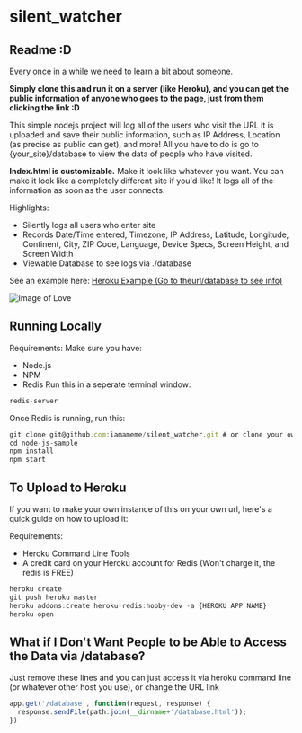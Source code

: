 silent_watcher
==============

Readme :D
--------------
Every once in a while we need to learn a bit about someone. 

**Simply clone this and run it on a server (like Heroku), and you can get the public information of anyone who goes to the page, just from them clicking the link :D**

This simple nodejs project will log all of the users who visit the URL it is uploaded and save their public information, such as IP Address, Location (as precise as public can get), and more! All you have to do is go to {your_site}/database to view the data of people who have visited. 

**Index.html is customizable.** Make it look like whatever you want. You can make it look like a completely different site if you'd like! It logs all of the information as soon as the user connects. 


Highlights:
+	Silently logs all users who enter site
+	Records Date/Time entered, Timezone, IP Address, Latitude, Longitude, Continent, City, ZIP Code, Language, Device Specs, Screen Height, and Screen Width
+	Viewable Database to see logs via ./database

See an example here:
[Heroku Example (Go to theurl/database to see info)](https://evening-river-34374.herokuapp.com/)

![Image of Love](https://i.pinimg.com/originals/19/1e/79/191e791f3ef6ca96a96502164859cf3f.jpg)

Running Locally
--------------
Requirements:
Make sure you have:
+	Node.js
+	NPM
+	Redis
Run this in a seperate terminal window:
```javascript
redis-server
```
Once Redis is running, run this: 
```javascript
git clone git@github.com:iamameme/silent_watcher.git # or clone your own fork
cd node-js-sample
npm install
npm start
```

To Upload to Heroku
------------------
If you want to make your own instance of this on your own url, here's a quick guide on how to upload it:

Requirements:
+	Heroku Command Line Tools
+	A credit card on your Heroku account for Redis (Won't charge it, the redis is FREE)

```javascript
heroku create
git push heroku master
heroku addons:create heroku-redis:hobby-dev -a {HEROKU APP NAME}
heroku open
```

What if I Don't Want People to be Able to Access the Data via /database?
------------------
Just remove these lines and you can just access it via heroku command line (or whatever other host you use), or change the URL link

```javascript
app.get('/database', function(request, response) {
  response.sendFile(path.join(__dirname+'/database.html'));
})
```
